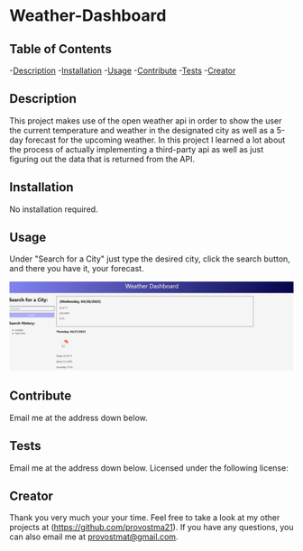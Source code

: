 # Weather-Dashboard
  

  ## Table of Contents
  -[Description](#description)
  -[Installation](#installation)
  -[Usage](#usage)
  -[Contribute](#contribute)
  -[Tests](#tests)
  -[Creator](#creator)

  ## Description
  This project makes use of the open weather api in order to show the user the current temperature and weather in the designated city as well as a 5-day forecast for the upcoming weather. In this project I learned a lot about the process of actually implementing a third-party api as well as just figuring out the data that is returned from the API.

  ## Installation
  No installation required.

  ## Usage
  Under "Search for a City" just type the desired city, click the search button, and there you have it, your forecast.

  ![Dashboard](./assets/images/chal6.JPG)

  ## Contribute
  Email me at the address down below.

  ## Tests
  Email me at the address down below.
  Licensed under the following license: []()

  ## Creator
  Thank you very much your your time. Feel free to take a look at my other projects at (https://github.com/provostma21).
  If you have any questions, you can also email me at provostmat@gmail.com.
